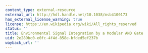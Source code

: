 ```yaml
---
content_type: external-resource
external_url: http://hdl.handle.net/10.1038/msb4100173
has_external_license_warning: true
license: https://en.wikipedia.org/wiki/All_rights_reserved
status: ''
title: Environmental Signal Integration by a Modular AND Gate
uid: 2e289bc0-e0fc-4f4d-858e-bfded5ef237b
wayback_url: ''
---
```

